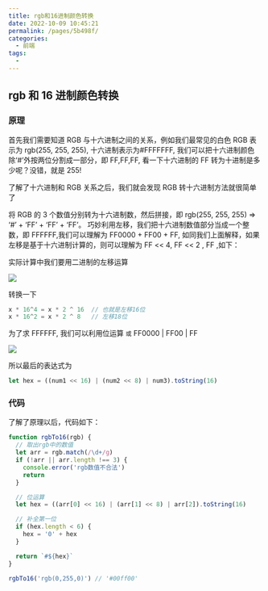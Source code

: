 ```yaml
---
title: rgb和16进制颜色转换
date: 2022-10-09 10:45:21
permalink: /pages/5b498f/
categories:
  - 前端
tags:
  - 
---
```

## rgb 和 16 进制颜色转换

### 原理

首先我们需要知道 RGB 与十六进制之间的关系，例如我们最常见的白色 RGB 表示为 rgb(255, 255, 255), 十六进制表示为#FFFFFFF, 我们可以把十六进制颜色除‘#’外按两位分割成一部分，即 FF,FF,FF, 看一下十六进制的 FF 转为十进制是多少呢？没错，就是 255!

了解了十六进制和 RGB 关系之后，我们就会发现 RGB 转十六进制方法就很简单了

将 RGB 的 3 个数值分别转为十六进制数，然后拼接，即 rgb(255, 255, 255) => ‘#’ + ‘FF’ + ‘FF’ + ‘FF’。 巧妙利用左移，我们把十六进制数值部分当成一个整数，即 FFFFFF,我们可以理解为 FF0000 + FF00 + FF, 如同我们上面解释，如果左移是基于十六进制计算的，则可以理解为 FF << 4, FF << 2 , FF ,如下：

实际计算中我们要用二进制的左移运算

![](https://qiniu.espe.work/blog/20221009105338.png)

转换一下

```javascript
x * 16^4 = x * 2 ^ 16  // 也就是左移16位
x * 16^2 = x * 2 ^ 8   // 左移18位
```

为了求 FFFFFF, 我们可以利用位运算 `或` FF0000 | FF00 | FF

![](https://qiniu.espe.work/blog/20221009105748.png)

所以最后的表达式为

```javascript
let hex = ((num1 << 16) | (num2 << 8) | num3).toString(16)
```

### 代码

了解了原理以后，代码如下：

```javascript
function rgbTo16(rgb) {
  // 取出rgb中的数值
  let arr = rgb.match(/\d+/g)
  if (!arr || arr.length !== 3) {
    console.error('rgb数值不合法')
    return
  }

  // 位运算
  let hex = ((arr[0] << 16) | (arr[1] << 8) | arr[2]).toString(16)

  // 补全第一位
  if (hex.length < 6) {
    hex = '0' + hex
  }

  return `#${hex}`
}

rgbTo16('rgb(0,255,0)') // '#00ff00'
```

